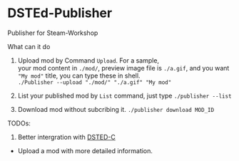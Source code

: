 # DSTEd-Publisher
Publisher for Steam-Workshop

What can it do
1. Upload mod by Command `Upload`. For a sample,   
  your mod content in `./mod/`, preview image file is `./a.gif`, and you want `"My mod"` title, you can type these in shell.   
  `./Publisher --upload "./mod/" "./a.gif" "My mod"`

2. List your published mod by `List` command, just type `./publisher --list`

3. Download mod without subcribing it. `./publisher download MOD_ID`

TODOs:
1. Better intergration with [DSTED-C](https://github.com/DST-Tools/DSTEd-C)
  - Upload a mod with more detailed information.
